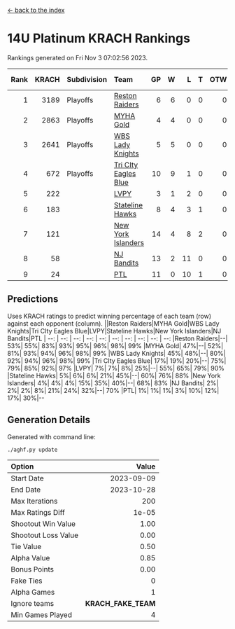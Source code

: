 [<- back to the index](readme.md)
# 14U Platinum KRACH Rankings
Rankings generated on Fri Nov  3 07:02:56 2023.

Rank|KRACH|Subdivision|Team|GP|W|L|T|OTW|OTL|SoS|Exp Wins|Win Diff
---:|---:|:---|:---|---:|---:|---:|---:|---:|---:|---:|---:|---:
1|3189|Playoffs|[Reston Raiders](https://gamesheetstats.com/seasons/3663/teams/140829/schedule)|6|6|0|0|0|0|72|6.8|-0.0
2|2863|Playoffs|[MYHA Gold](https://gamesheetstats.com/seasons/3663/teams/140824/schedule)|4|4|0|0|0|0|89|4.9|0.0
3|2641|Playoffs|[WBS Lady Knights](https://gamesheetstats.com/seasons/3663/teams/140825/schedule)|5|5|0|0|0|0|68|5.9|0.0
4|672|Playoffs|[Tri CIty Eagles Blue](https://gamesheetstats.com/seasons/3663/teams/140831/schedule)|10|9|1|0|0|0|84|9.9|0.0
5|222||[LVPY](https://gamesheetstats.com/seasons/3663/teams/140820/schedule)|3|1|2|0|0|0|1002|1.9|0.0
6|183||[Stateline Hawks](https://gamesheetstats.com/seasons/3663/teams/140830/schedule)|8|4|3|1|0|0|452|5.4|0.0
7|121||[New York Islanders](https://gamesheetstats.com/seasons/3663/teams/140832/schedule)|14|4|8|2|0|0|909|5.9|0.0
8|58||[NJ Bandits](https://gamesheetstats.com/seasons/3663/teams/140828/schedule)|13|2|11|0|0|0|1205|2.9|0.0
9|24||[PTL](https://gamesheetstats.com/seasons/3663/teams/140827/schedule)|11|0|10|1|0|0|1228|1.4|0.0

## Predictions
Uses KRACH ratings to predict winning percentage of each team (row) against each opponent (column).
||Reston Raiders|MYHA Gold|WBS Lady Knights|Tri CIty Eagles Blue|LVPY|Stateline Hawks|New York Islanders|NJ Bandits|PTL
| --: | --: | --: | --: | --: | --: | --: | --: | --: | --: 
|Reston Raiders|--| 53%| 55%| 83%| 93%| 95%| 96%| 98%| 99%
|MYHA Gold| 47%|--| 52%| 81%| 93%| 94%| 96%| 98%| 99%
|WBS Lady Knights| 45%| 48%|--| 80%| 92%| 94%| 96%| 98%| 99%
|Tri CIty Eagles Blue| 17%| 19%| 20%|--| 75%| 79%| 85%| 92%| 97%
|LVPY|  7%|  7%|  8%| 25%|--| 55%| 65%| 79%| 90%
|Stateline Hawks|  5%|  6%|  6%| 21%| 45%|--| 60%| 76%| 88%
|New York Islanders|  4%|  4%|  4%| 15%| 35%| 40%|--| 68%| 83%
|NJ Bandits|  2%|  2%|  2%|  8%| 21%| 24%| 32%|--| 70%
|PTL|  1%|  1%|  1%|  3%| 10%| 12%| 17%| 30%|--

## Generation Details

Generated with command line:
```
./aghf.py update
```

| Option | Value |
| :----- | ----: |
| Start Date | 2023-09-09 |
| End Date | 2023-10-28 |
| Max Iterations | 200 |
| Max Ratings Diff | 1e-05 |
| Shootout Win Value | 1.00 |
| Shootout Loss Value | 0.00 |
| Tie Value | 0.50 |
| Alpha Value | 0.85 |
| Bonus Points | 0.00 |
| Fake Ties | 0 |
| Alpha Games | 1 |
| Ignore teams | __KRACH_FAKE_TEAM__ |
| Min Games Played | 4 |

